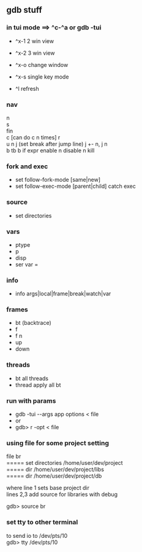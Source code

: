 ## gdb stuff

### in tui mode  ==> ^c-^a or gdb -tui

- ^x-1   2 win view
- ^x-2   3 win view
- ^x-o   change window

- ^x-s   single key mode
- ^l     refresh

### nav
n  
s  
fin  
c  [can do c n times]
r  
u n 
j  (set break after jump line)  j +- n, j n  
b
tb
b if expr
enable n
disable n
kill


### fork and exec
- set follow-fork-mode [same|new]
- set follow-exec-mode [parent|child]
catch exec
  
### source 
- set directories

### vars
- ptype
- p
- disp
- ser var =  

### info
- info args|local|frame|break|watch|var  
  
### frames
- bt (backtrace)
- f  
- f n
- up
- down  
### threads
- bt all threads
- thread apply all bt
  
### run with params
- gdb -tui --args app options < file
- or
- gdb> r -opt < file
  
### using file for some project setting
file br   
===== set directories /home/user/dev/project  
===== dir /home/user/dev/project/libs  
===== dir /home/user/dev/project/db  
  
where line 1 sets base project dir  
lines 2,3 add source for libraries with debug  

gdb> source br


### set tty to other terminal
to send io to /dev/pts/10  
gdb> tty /dev/pts/10  


